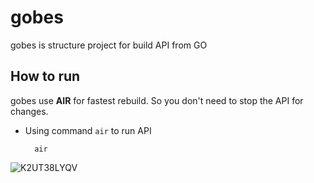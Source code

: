 # gobes

gobes is structure project for build API from GO


## How to run
gobes use **AIR** for fastest rebuild. So you don't need to stop the API for changes.

- Using command `air` to run API

        air


![K2UT38LYQV](https://user-images.githubusercontent.com/40974572/202897343-322f7aee-e62a-4c00-93e9-cd359fc7157a.png)


